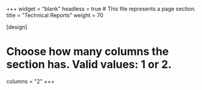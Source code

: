 +++
widget = "blank"
headless = true  # This file represents a page section.
title = "Technical Reports"
weight = 70

[design]
  # Choose how many columns the section has. Valid values: 1 or 2.
  columns = "2"
+++
